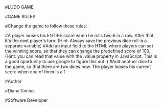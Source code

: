 #LUDO GAME

#GAME RULES

#Change the game to follow these rules:

#A player looses his ENTIRE score when he rolls two 6 in a row. After that, it's the next player's turn. (Hint: Always save the previous dice roll in a separate variable)
#Add an input field to the HTML where players can set the winning score, so that they can change the predefined score of 100. (Hint: you can read that value with the .value property in JavaScript. This is a good oportunity to use google to figure this out :)
#Add another dice to the game, so that there are two dices now. The player looses his current score when one of them is a 1.

#Author

#Diana Genius

#Software Developer